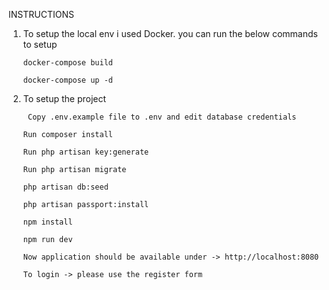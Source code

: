 INSTRUCTIONS 

 1) To setup the local env i used Docker. you can run the below commands to setup
    
    `docker-compose build`

    `docker-compose up -d`

2) To setup the project
    
        Copy .env.example file to .env and edit database credentials
	
	`Run composer install`
	
	`Run php artisan key:generate`
	
	`Run php artisan migrate`
	
	`php artisan db:seed`
	
	`php artisan passport:install`
	
	`npm install`
	
	`npm run dev`
	
	`Now application should be available under -> http://localhost:8080`
	
	`To login -> please use the register form`
